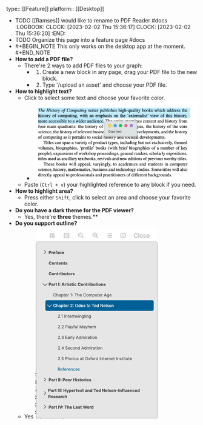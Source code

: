 type:: [[Feature]]
platform:: [[Desktop]]

- TODO [[Ramses]] would like to rename to PDF Reader #docs
  :LOGBOOK:
  CLOCK: [2023-02-02 Thu 15:36:17]
  CLOCK: [2023-02-02 Thu 15:36:20]
  :END:
- TODO Organize this page into a feature page #docs
- #+BEGIN_NOTE
  This only works on the desktop app at the moment.
  #+END_NOTE
- **How to add a PDF file?**
	- There're 2 ways to add PDF files to your graph:
		- 1. Create a new block in any page, drag your PDF file to the new block.
		- 2. Type '/upload an asset' and choose your PDF file.
- **How to highlight text?**
	- Click to select some text and choose your favorite color.
		- ![CleanShot_202021-08-06_20at_2020.32.52_1628253194728_0.png](../assets/CleanShot_202021-08-06_20at_2020.32.52_1628253194728_0_1675334227452_0.png)
	- Paste (`Ctrl + v`) your highlighted reference to any block if you need.
- **How to highlight area?**
	- Press either `Shift`, click to select an area and choose your favorite color.
- **Do you have a dark theme for the PDF viewer?**
	- Yes, there're **three** themes.**
- **Do you support outline?**
	- Yes
	  ![CleanShot_202021-08-06_20at_2020.48.49_1628254163734_0.png](../assets/CleanShot_202021-08-06_20at_2020.48.49_1628254163734_0_1675333851448_0.png)